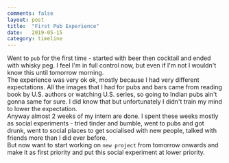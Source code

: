 ```yaml
---
comments: false
layout: post
title:  "First Pub Experience"
date:   2019-05-15
category: timeline
---
```


Went to `pub` for the first time - started with beer then cocktail and ended with whisky peg. I feel I'm in full control now, but even if I'm not I wouldn't know this until tomorrow morning.<br>
The experience was very ok ok, mostly because I had very different expectations. All the images that I had for pubs and bars came from reading book by U.S. authors or watching U.S. series, so going to Indian pubs ain't gonna same for sure. I did know that but unfortunately I didn't train my mind to lower the expectation.<br>
Anyway almost 2 weeks of my intern are done. I spent these weeks mostly as social experiments - tried tinder and bumble, went to pubs and got drunk, went to social places to get socialised with new people, talked with friends more than I did ever before.<br>
But now want to start working on `new project` from tomorrow onwards and make it as first priority and put this social experiment at lower priority.<br>